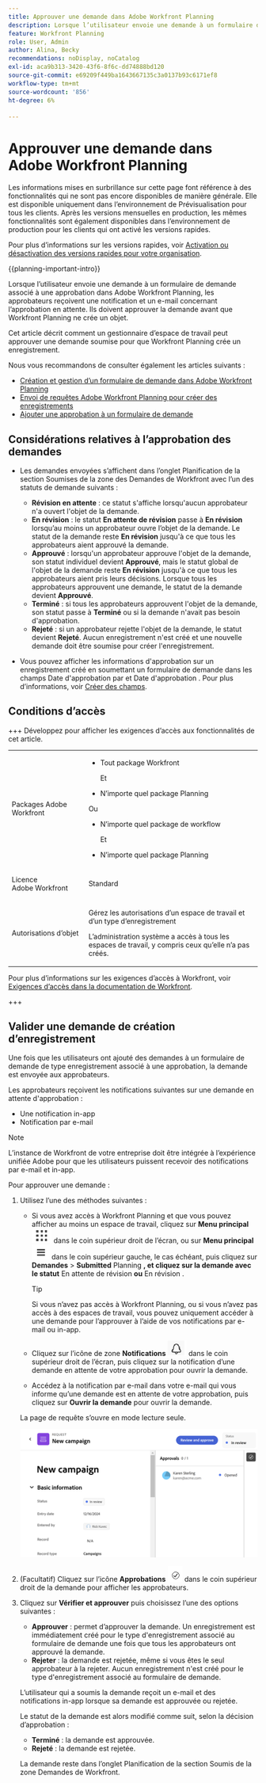 ```yaml
---
title: Approuver une demande dans Adobe Workfront Planning
description: Lorsque l’utilisateur envoie une demande à un formulaire de demande associé à une approbation dans Adobe Workfront Planning, les approbateurs reçoivent une notification et un e-mail concernant l’approbation en attente. Ils doivent approuver la demande avant que Workfront Planning ne crée un objet.
feature: Workfront Planning
role: User, Admin
author: Alina, Becky
recommendations: noDisplay, noCatalog
exl-id: aca9b313-3420-43f6-8f6c-dd74888bd120
source-git-commit: e69209f449ba1643667135c3a0137b93c6171ef8
workflow-type: tm+mt
source-wordcount: '856'
ht-degree: 6%

---
```


# Approuver une demande dans Adobe Workfront Planning

<!--take Preview and Production references at Production time-->

<!-- do you need to add that only workspace owners can view the Submitted/ Planning tab?? - asking team in slack-->

<span class="preview">Les informations mises en surbrillance sur cette page font référence à des fonctionnalités qui ne sont pas encore disponibles de manière générale. Elle est disponible uniquement dans l’environnement de Prévisualisation pour tous les clients. Après les versions mensuelles en production, les mêmes fonctionnalités sont également disponibles dans l’environnement de production pour les clients qui ont activé les versions rapides. </span>

<span class="preview">Pour plus d’informations sur les versions rapides, voir [Activation ou désactivation des versions rapides pour votre organisation](/help/quicksilver/administration-and-setup/set-up-workfront/configure-system-defaults/enable-fast-release-process.md). </span>

{{planning-important-intro}}

Lorsque l’utilisateur envoie une demande à un formulaire de demande associé à une approbation dans Adobe Workfront Planning, les approbateurs reçoivent une notification et un e-mail concernant l’approbation en attente. Ils doivent approuver la demande avant que Workfront Planning ne crée un objet.

Cet article décrit comment un gestionnaire d’espace de travail peut approuver une demande soumise pour que Workfront Planning crée un enregistrement.

Nous vous recommandons de consulter également les articles suivants :

* [Création et gestion d’un formulaire de demande dans Adobe Workfront Planning](/help/quicksilver/planning/requests/create-request-form.md)
* [Envoi de requêtes Adobe Workfront Planning pour créer des enregistrements](/help/quicksilver/planning/requests/submit-requests.md)
* [Ajouter une approbation à un formulaire de demande](/help/quicksilver/planning/requests/add-approval-to-request-form.md)

## Considérations relatives à l’approbation des demandes

* Les demandes envoyées s’affichent dans l’onglet Planification de la section Soumises de la zone des Demandes de Workfront avec l’un des statuts de demande suivants :

   * **Révision en attente** : ce statut s&#39;affiche lorsqu&#39;aucun approbateur n&#39;a ouvert l&#39;objet de la demande.
   * **En révision** : le statut **En attente de révision** passe à **En révision** lorsqu’au moins un approbateur ouvre l’objet de la demande. Le statut de la demande reste **En révision** jusqu&#39;à ce que tous les approbateurs aient approuvé la demande.
   * **Approuvé** : lorsqu&#39;un approbateur approuve l&#39;objet de la demande, son statut individuel devient **Approuvé**, mais le statut global de l&#39;objet de la demande reste **En révision** jusqu&#39;à ce que tous les approbateurs aient pris leurs décisions. Lorsque tous les approbateurs approuvent une demande, le statut de la demande devient **Approuvé**.
   * **Terminé** : si tous les approbateurs approuvent l&#39;objet de la demande, son statut passe à **Terminé** ou si la demande n&#39;avait pas besoin d&#39;approbation.
   * **Rejeté** : si un approbateur rejette l&#39;objet de la demande, le statut devient **Rejeté**. Aucun enregistrement n&#39;est créé et une nouvelle demande doit être soumise pour créer l&#39;enregistrement.

* <span class="preview">Vous pouvez afficher les informations d&#39;approbation sur un enregistrement créé en soumettant un formulaire de demande dans les champs Date d&#39;approbation par et Date d&#39;approbation . Pour plus d’informations, voir [Créer des champs](/help/quicksilver/planning/fields/create-fields.md).</span>

## Conditions d’accès

+++ Développez pour afficher les exigences d’accès aux fonctionnalités de cet article. 

<table style="table-layout:auto"> 
<col> 
</col> 
<col> 
</col> 
<tbody> 
<tr> 
   <td role="rowheader"><p>Packages Adobe Workfront</p></td> 
   <td> 
<ul><li><p>Tout package Workfront</p></li>
Et
<li><p>N’importe quel package Planning</p></li></ul>
Ou
<ul><li><p>N’importe quel package de workflow</p></li>
Et
<li><p>N’importe quel package Planning</p></li></ul>
   </td> </tr>

</tr> 
  <tr> 
   <td role="rowheader"><p>Licence Adobe Workfront</p></td> 
   <td><p>Standard</p> 
  </td> 
  </tr> 
  <tr> 
   <td role="rowheader"><p>Autorisations d’objet</p></td> 
   <td>   <p>Gérez les autorisations d’un espace de travail et d’un type d’enregistrement</a> </p>  
   <p>L’administration système a accès à tous les espaces de travail, y compris ceux qu’elle n’a pas créés.</p>  </td> 
  </tr>  
</tbody> 
</table>

Pour plus d’informations sur les exigences d’accès à Workfront, voir [Exigences d’accès dans la documentation de Workfront](/help/quicksilver/administration-and-setup/add-users/access-levels-and-object-permissions/access-level-requirements-in-documentation.md).

+++

## Valider une demande de création d’enregistrement

Une fois que les utilisateurs ont ajouté des demandes à un formulaire de demande de type enregistrement associé à une approbation, la demande est envoyée aux approbateurs.

Les approbateurs reçoivent les notifications suivantes sur une demande en attente d&#39;approbation :

* Une notification in-app
* Notification par e-mail

>[!NOTE]
>
>L’instance de Workfront de votre entreprise doit être intégrée à l’expérience unifiée Adobe pour que les utilisateurs puissent recevoir des notifications par e-mail et in-app.

Pour approuver une demande :

1. Utilisez l’une des méthodes suivantes :

   * Si vous avez accès à Workfront Planning et que vous pouvez afficher au moins un espace de travail, cliquez sur **Menu principal** ![Menu principal des points](assets/dots-menu.png) dans le coin supérieur droit de l’écran, ou sur **Menu principal** ![Menu principal des lignes](assets/lines-menu.png) dans le coin supérieur gauche, le cas échéant, puis cliquez sur **Demandes** > **Submitted** Planning **, et cliquez sur la demande avec le statut** En attente de révision **ou** En révision **&#x200B;**.

     >[!TIP]
     >
     >Si vous n’avez pas accès à Workfront Planning, ou si vous n’avez pas accès à des espaces de travail, vous pouvez uniquement accéder à une demande pour l’approuver à l’aide de vos notifications par e-mail ou in-app.

   * Cliquez sur l’icône de zone **Notifications** ![Icône de zone de notifications dans Unified Shell](assets/notifications-area-icon-unified-shell.png) dans le coin supérieur droit de l’écran, puis cliquez sur la notification d’une demande en attente de votre approbation pour ouvrir la demande.
   * Accédez à la notification par e-mail dans votre e-mail qui vous informe qu’une demande est en attente de votre approbation, puis cliquez sur **Ouvrir la demande** pour ouvrir la demande. <!--add the name of the button here, from the email-->

   La page de requête s’ouvre en mode lecture seule.

   ![Page de requête en lecture seule au statut de révision](assets/read-only-reqeust-page-in-review-status.png)

1. (Facultatif) Cliquez sur l’icône **Approbations** ![Icône Approbations](assets/approvals-icon.png) dans le coin supérieur droit de la demande pour afficher les approbateurs.
1. Cliquez sur **Vérifier et approuver** puis choisissez l’une des options suivantes :

   * **Approuver** : permet d’approuver la demande. Un enregistrement est immédiatement créé pour le type d&#39;enregistrement associé au formulaire de demande une fois que tous les approbateurs ont approuvé la demande.
   * **Rejeter** : la demande est rejetée, même si vous êtes le seul approbateur à la rejeter. Aucun enregistrement n&#39;est créé pour le type d&#39;enregistrement associé au formulaire de demande.

   L’utilisateur qui a soumis la demande reçoit un e-mail et des notifications in-app lorsque sa demande est approuvée ou rejetée.

   Le statut de la demande est alors modifié comme suit, selon la décision d’approbation :

   * **Terminé** : la demande est approuvée.
   * **Rejeté** : la demande est rejetée.

   La demande reste dans l’onglet Planification de la section Soumis de la zone Demandes de Workfront.
